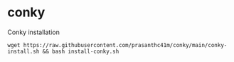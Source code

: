 # conky
Conky installation

`wget https://raw.githubusercontent.com/prasanthc41m/conky/main/conky-install.sh && bash install-conky.sh`
